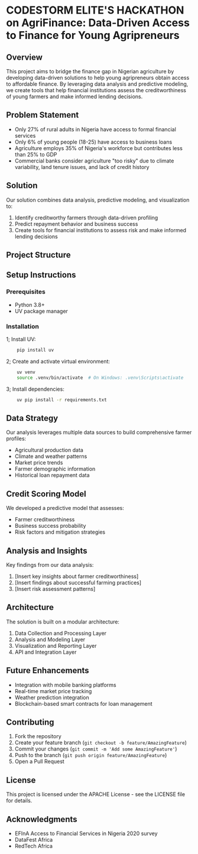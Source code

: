 # CODESTORM ELITE'S HACKATHON on AgriFinance: Data-Driven Access to Finance for Young Agripreneurs

## Overview

This project aims to bridge the finance gap in Nigerian agriculture by developing data-driven solutions to help young agripreneurs obtain access to affordable finance. By leveraging data analysis and predictive modeling, we create tools that help financial institutions assess the creditworthiness of young farmers and make informed lending decisions.

## Problem Statement

- Only 27% of rural adults in Nigeria have access to formal financial services
- Only 6% of young people (18-25) have access to business loans
- Agriculture employs 35% of Nigeria's workforce but contributes less than 25% to GDP
- Commercial banks consider agriculture "too risky" due to climate variability, land tenure issues, and lack of credit history

## Solution

Our solution combines data analysis, predictive modeling, and visualization to:

1. Identify creditworthy farmers through data-driven profiling
2. Predict repayment behavior and business success
3. Create tools for financial institutions to assess risk and make informed lending decisions

## Project Structure
<!-- 
```.
├── data_assets/           # Raw and processed data files, data generated
├── notebooks/            # Jupyter notebooks for Credit Score Modelling
├── src/                  # Source code
│   ├── data/            # Data processing scripts
│   ├── models/          # Machine learning models
│   └── visualization/   # Visualization tools
├── requirements.txt     # Python dependencies
└── README.md           # Project documentation
``` -->

## Setup Instructions

### Prerequisites

- Python 3.8+
- UV package manager

### Installation

1; Install UV:

```bash
    pip install uv
```

2; Create and activate virtual environment:

```bash
    uv venv
    source .venv/bin/activate  # On Windows: .venv\Scripts\activate
```

3; Install dependencies:

```bash
    uv pip install -r requirements.txt
```

## Data Strategy

Our analysis leverages multiple data sources to build comprehensive farmer profiles:

- Agricultural production data
- Climate and weather patterns
- Market price trends
- Farmer demographic information
- Historical loan repayment data

## Credit Scoring Model

We developed a predictive model that assesses:

- Farmer creditworthiness
- Business success probability
- Risk factors and mitigation strategies

## Analysis and Insights

Key findings from our data analysis:

1. [Insert key insights about farmer creditworthiness]
2. [Insert findings about successful farming practices]
3. [Insert risk assessment patterns]

## Architecture

The solution is built on a modular architecture:

1. Data Collection and Processing Layer
2. Analysis and Modeling Layer
3. Visualization and Reporting Layer
4. API and Integration Layer

## Future Enhancements

- Integration with mobile banking platforms
- Real-time market price tracking
- Weather prediction integration
- Blockchain-based smart contracts for loan management

## Contributing

1. Fork the repository
2. Create your feature branch (`git checkout -b feature/AmazingFeature`)
3. Commit your changes (`git commit -m 'Add some AmazingFeature'`)
4. Push to the branch (`git push origin feature/AmazingFeature`)
5. Open a Pull Request

## License

This project is licensed under the APACHE License - see the LICENSE file for details.

## Acknowledgments

- EFInA Access to Financial Services in Nigeria 2020 survey
- DataFest Africa
- RedTech Africa
